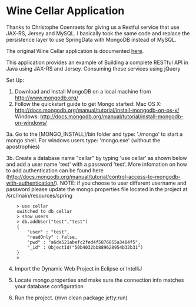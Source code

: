 # Wine Cellar Application #

Thanks to Christophe Coenraets for giving us a Restful service that use JAX-RS, Jersey and MySQL.
I basically took the same code and replace the persistence layer to use SpringData with MongoDB instead of MySQL.

The original Wine Cellar application is documented [here](http://coenraets.org).

This application provides an example of 
Building a complete RESTful API in Java using JAX-RS and Jersey.
Consuming these services using jQuery

Set Up:

1. Download and Install MongoDB on a local machine from http://www.mongodb.org/
2. Follow the quickstart guide to get Mongo started:
     Mac OS X:   http://docs.mongodb.org/manual/tutorial/install-mongodb-on-os-x/
     Windows: http://docs.mongodb.org/manual/tutorial/install-mongodb-on-windows/

3a. Go to the [MONGO_INSTALL]/bin folder and type: './mongo' to start a mongo shell.
    For windows users type: 'mongo.exe' (without the apostrophies)

3b. Create a  database name "cellar" by typing  'use cellar' as shown below and add a user
    name 'test' with a password 'test'. More infomation on how to add authentication can be
    found here (http://docs.mongodb.org/manual/tutorial/control-access-to-mongodb-with-authentication/).
    NOTE: if you choose to user different username and password please update the mongo.properties file
    located in the project at /src/main/resources/spring

        > use cellar
        switched to db cellar
        > show users
        > db.addUser("test","test")
        {
            "user" : "test",
            "readOnly" : false,
            "pwd" : "a6de521abefc2fed4f5876855a3484f5",
            "_id" : ObjectId("50b4032bb889628954b32b31")
        }
        >

4. Import the Dynamic Web Project in Eclipse or IntelliJ

5. Locate mongo.properties and make sure the connection info matches your database configuration

6. Run the project. (mvn clean package jetty:run)